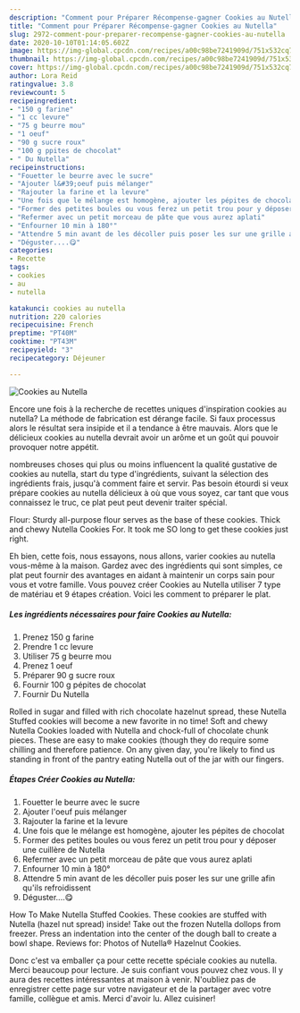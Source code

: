 ```yaml
---
description: "Comment pour Préparer Récompense-gagner Cookies au Nutella"
title: "Comment pour Préparer Récompense-gagner Cookies au Nutella"
slug: 2972-comment-pour-preparer-recompense-gagner-cookies-au-nutella
date: 2020-10-10T01:14:05.602Z
image: https://img-global.cpcdn.com/recipes/a00c98be7241909d/751x532cq70/cookies-au-nutella-photo-principale-de-la-recette.jpg
thumbnail: https://img-global.cpcdn.com/recipes/a00c98be7241909d/751x532cq70/cookies-au-nutella-photo-principale-de-la-recette.jpg
cover: https://img-global.cpcdn.com/recipes/a00c98be7241909d/751x532cq70/cookies-au-nutella-photo-principale-de-la-recette.jpg
author: Lora Reid
ratingvalue: 3.8
reviewcount: 5
recipeingredient:
- "150 g farine"
- "1 cc levure"
- "75 g beurre mou"
- "1 oeuf"
- "90 g sucre roux"
- "100 g ppites de chocolat"
- " Du Nutella"
recipeinstructions:
- "Fouetter le beurre avec le sucre"
- "Ajouter l&#39;oeuf puis mélanger"
- "Rajouter la farine et la levure"
- "Une fois que le mélange est homogène, ajouter les pépites de chocolat"
- "Former des petites boules ou vous ferez un petit trou pour y déposer une cuillère de Nutella"
- "Refermer avec un petit morceau de pâte que vous aurez aplati"
- "Enfourner 10 min à 180°"
- "Attendre 5 min avant de les décoller puis poser les sur une grille afin qu&#39;ils refroidissent"
- "Déguster....😋"
categories:
- Recette
tags:
- cookies
- au
- nutella

katakunci: cookies au nutella 
nutrition: 220 calories
recipecuisine: French
preptime: "PT40M"
cooktime: "PT43M"
recipeyield: "3"
recipecategory: Déjeuner

---
```



![Cookies au Nutella](https://img-global.cpcdn.com/recipes/a00c98be7241909d/751x532cq70/cookies-au-nutella-photo-principale-de-la-recette.jpg)

Encore une fois à la recherche de recettes uniques d'inspiration cookies au nutella? La méthode de fabrication est dérange facile. Si faux processus alors le résultat sera insipide et il a tendance à être mauvais. Alors que le délicieux cookies au nutella devrait avoir un arôme et un goût qui pouvoir provoquer notre appétit.

nombreuses choses qui plus ou moins influencent la qualité gustative de cookies au nutella, start du type d'ingrédients, suivant la sélection des ingrédients frais, jusqu'à comment faire et servir. Pas besoin étourdi si veux prépare cookies au nutella délicieux à où que vous soyez, car tant que vous connaissez le truc, ce plat peut peut devenir traiter spécial.

Flour: Sturdy all-purpose flour serves as the base of these cookies. Thick and chewy Nutella Cookies For. It took me SO long to get these cookies just right.


Eh bien, cette fois, nous essayons, nous allons, varier cookies au nutella vous-même à la maison. Gardez avec des ingrédients qui sont simples, ce plat peut fournir des avantages en aidant à maintenir un corps sain pour vous et votre famille. Vous pouvez créer Cookies au Nutella utiliser 7 type de matériau et 9 étapes création. Voici les comment to préparer le plat.

<!--inarticleads1-->

##### Les ingrédients nécessaires pour faire Cookies au Nutella:

1. Prenez 150 g farine
1. Prendre 1 cc levure
1. Utiliser 75 g beurre mou
1. Prenez 1 oeuf
1. Préparer 90 g sucre roux
1. Fournir 100 g pépites de chocolat
1. Fournir  Du Nutella


Rolled in sugar and filled with rich chocolate hazelnut spread, these Nutella Stuffed cookies will become a new favorite in no time! Soft and chewy Nutella Cookies loaded with Nutella and chock-full of chocolate chunk pieces. These are easy to make cookies (though they do require some chilling and therefore patience. On any given day, you&#39;re likely to find us standing in front of the pantry eating Nutella out of the jar with our fingers. 

<!--inarticleads2-->

##### Étapes Créer Cookies au Nutella:

1. Fouetter le beurre avec le sucre
1. Ajouter l&#39;oeuf puis mélanger
1. Rajouter la farine et la levure
1. Une fois que le mélange est homogène, ajouter les pépites de chocolat
1. Former des petites boules ou vous ferez un petit trou pour y déposer une cuillère de Nutella
1. Refermer avec un petit morceau de pâte que vous aurez aplati
1. Enfourner 10 min à 180°
1. Attendre 5 min avant de les décoller puis poser les sur une grille afin qu&#39;ils refroidissent
1. Déguster....😋


How To Make Nutella Stuffed Cookies. These cookies are stuffed with Nutella (hazel nut spread) inside! Take out the frozen Nutella dollops from freezer. Press an indentation into the center of the dough ball to create a bowl shape. Reviews for: Photos of Nutella® Hazelnut Cookies. 


Donc c'est va emballer ça pour cette recette spéciale cookies au nutella. Merci beaucoup pour lecture. Je suis confiant vous pouvez chez vous. Il y aura des recettes  intéressantes at maison à venir. N'oubliez pas de enregistrer cette page sur votre navigateur et de la partager avec votre famille, collègue et amis. Merci d'avoir lu. Allez cuisiner!
